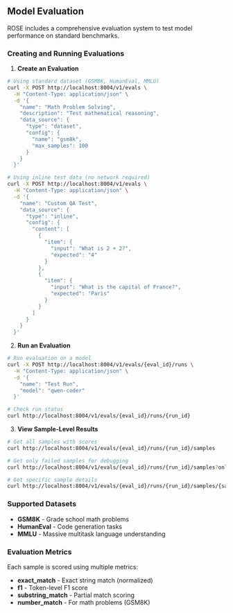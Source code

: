 ## Model Evaluation

ROSE includes a comprehensive evaluation system to test model performance on standard benchmarks.

### Creating and Running Evaluations

1. **Create an Evaluation**

```bash
# Using standard dataset (GSM8K, HumanEval, MMLU)
curl -X POST http://localhost:8004/v1/evals \
  -H "Content-Type: application/json" \
  -d '{
    "name": "Math Problem Solving",
    "description": "Test mathematical reasoning",
    "data_source": {
      "type": "dataset",
      "config": {
        "name": "gsm8k",
        "max_samples": 100
      }
    }
  }'

# Using inline test data (no network required)
curl -X POST http://localhost:8004/v1/evals \
  -H "Content-Type: application/json" \
  -d '{
    "name": "Custom QA Test",
    "data_source": {
      "type": "inline",
      "config": {
        "content": [
          {
            "item": {
              "input": "What is 2 + 2?",
              "expected": "4"
            }
          },
          {
            "item": {
              "input": "What is the capital of France?",
              "expected": "Paris"
            }
          }
        ]
      }
    }
  }'
```

2. **Run an Evaluation**

```bash
# Run evaluation on a model
curl -X POST http://localhost:8004/v1/evals/{eval_id}/runs \
  -H "Content-Type: application/json" \
  -d '{
    "name": "Test Run",
    "model": "qwen-coder"
  }'

# Check run status
curl http://localhost:8004/v1/evals/{eval_id}/runs/{run_id}
```

3. **View Sample-Level Results**

```bash
# Get all samples with scores
curl http://localhost:8004/v1/evals/{eval_id}/runs/{run_id}/samples

# Get only failed samples for debugging
curl http://localhost:8004/v1/evals/{eval_id}/runs/{run_id}/samples?only_failed=true

# Get specific sample details
curl http://localhost:8004/v1/evals/{eval_id}/runs/{run_id}/samples/{sample_id}
```

### Supported Datasets

- **GSM8K** - Grade school math problems
- **HumanEval** - Code generation tasks
- **MMLU** - Massive multitask language understanding

### Evaluation Metrics

Each sample is scored using multiple metrics:
- **exact_match** - Exact string match (normalized)
- **f1** - Token-level F1 score
- **substring_match** - Partial match scoring
- **number_match** - For math problems (GSM8K)